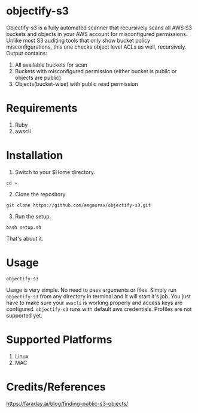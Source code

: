 # objectify-s3
Objectify-s3 is a fully automated scanner that recursively scans all AWS S3 buckets and objects in your AWS account for misconfigured permissions. Unlike most S3 auditing tools that only show bucket policy misconfigurations, this one checks object level ACLs as well, recursively. <br>
Output contains: 
  1. All available buckets for scan
  2. Buckets with misconfigured permission (either bucket is public or objects are public)
  3. Objects(bucket-wise) with public read permission

# Requirements
1. Ruby
2. awscli

# Installation
1. Switch to your $Home directory.
``` 
cd ~
```
2. Clone the repository. 
``` 
git clone https://github.com/emgaurav/objectify-s3.git
```
3. Run the setup. <br> 
```
bash setup.sh
```
That's about it.

# Usage
```
objectify-s3
```
Usage is very simple. No need to pass arguments or files. Simply run `objectify-s3` from any directory in terminal and it will start it's job.
You just have to make sure your `awscli` is working properly and access keys are configured. `objectify-s3` runs with default aws credentials. Profiles are not supported yet.

# Supported Platforms
1. Linux
2. MAC

# Credits/References
https://faraday.ai/blog/finding-public-s3-objects/
